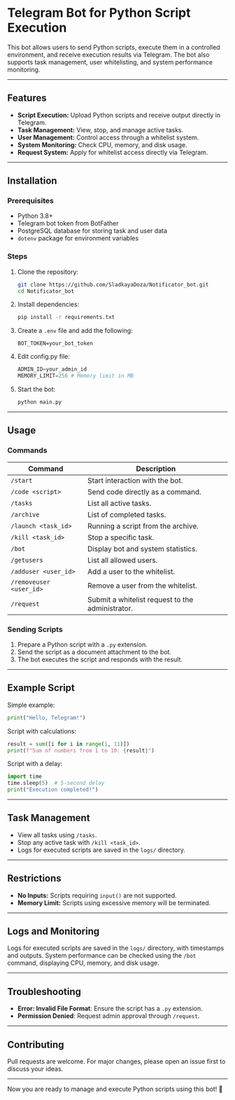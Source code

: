 # Telegram Bot for Python Script Execution

This bot allows users to send Python scripts, execute them in a controlled environment, and receive execution results via Telegram. The bot also supports task management, user whitelisting, and system performance monitoring.

---

## Features

- **Script Execution:** Upload Python scripts and receive output directly in Telegram.
- **Task Management:** View, stop, and manage active tasks.
- **User Management:** Control access through a whitelist system.
- **System Monitoring:** Check CPU, memory, and disk usage.
- **Request System:** Apply for whitelist access directly via Telegram.

---

## Installation

### Prerequisites
- Python 3.8+
- Telegram bot token from BotFather
- PostgreSQL database for storing task and user data
- `dotenv` package for environment variables

### Steps
1. Clone the repository:
   ```bash
   git clone https://github.com/SladkayaDoza/Notificator_bot.git
   cd Notificator_bot
   ```
2. Install dependencies:
   ```bash
   pip install -r requirements.txt
   ```
3. Create a `.env` file and add the following:
   ```env
   BOT_TOKEN=your_bot_token
   ```
4. Edit config.py file:
   ```py
   ADMIN_ID=your_admin_id
   MEMORY_LIMIT=256 # Memory limit in MB
   ```
5. Start the bot:
   ```bash
   python main.py
   ```

---

## Usage

### Commands

| **Command**              | **Description**                                                       |
|--------------------------|------------------------------------------------------------------------|
| `/start`                 | Start interaction with the bot.                                       |
| `/code <script>`         | Send code directly as a command.                                      |
| `/tasks`                 | List all active tasks.                                                |
| `/archive`               | List of completed tasks.                                              |
| `/launch <task_id>`      | Running a script from the archive.                                    |
| `/kill <task_id>`        | Stop a specific task.                                                 |
| `/bot`                   | Display bot and system statistics.                                    |
| `/getusers`              | List all allowed users.                                               |
| `/adduser <user_id>`     | Add a user to the whitelist.                                          |
| `/removeuser <user_id>`  | Remove a user from the whitelist.                                     |
| `/request`               | Submit a whitelist request to the administrator.                      |

### Sending Scripts
1. Prepare a Python script with a `.py` extension.
2. Send the script as a document attachment to the bot.
3. The bot executes the script and responds with the result.

---

## Example Script

Simple example:
```python
print("Hello, Telegram!")
```

Script with calculations:
```python
result = sum([i for i in range(1, 11)])
print(f"Sum of numbers from 1 to 10: {result}")
```

Script with a delay:
```python
import time
time.sleep(5)  # 5-second delay
print("Execution completed!")
```

---

## Task Management
- View all tasks using `/tasks`.
- Stop any active task with `/kill <task_id>`.
- Logs for executed scripts are saved in the `logs/` directory.

---

## Restrictions

- **No Inputs:** Scripts requiring `input()` are not supported.
- **Memory Limit:** Scripts using excessive memory will be terminated.

---

## Logs and Monitoring
Logs for executed scripts are saved in the `logs/` directory, with timestamps and outputs.
System performance can be checked using the `/bot` command, displaying CPU, memory, and disk usage.

---

## Troubleshooting
- **Error: Invalid File Format**: Ensure the script has a `.py` extension.
- **Permission Denied**: Request admin approval through `/request`.

---

## Contributing
Pull requests are welcome. For major changes, please open an issue first to discuss your ideas.

---

Now you are ready to manage and execute Python scripts using this bot! 🚀

